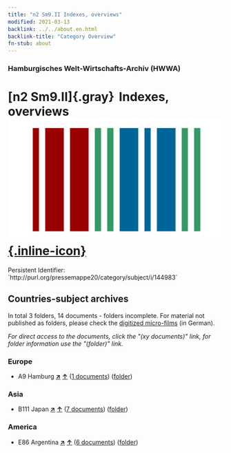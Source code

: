 ```yaml
---
title: "n2 Sm9.II Indexes, overviews"
modified: 2021-03-13
backlink: ../../about.en.html
backlink-title: "Category Overview"
fn-stub: about
---
```


### Hamburgisches Welt-Wirtschafts-Archiv (HWWA)

# [n2 Sm9.II]{.gray}&#8201; Indexes, overviews &#160; [![Wikidata](/images/Wikidata-logo.svg "Wikidata"){.inline-icon}](http://www.wikidata.org/entity/Q104710422)

<div class="hint">Persistent Identifier: `http://purl.org/pressemappe20/category/subject/i/144983`</div>







## Countries-subject archives





In total 3 folders, 14 documents - folders incomplete.
For material not published as folders, please check the [digitized micro-films](/film/h1_sh.de.html) (in German).

_For direct access to the documents, click the "(xy documents)" link, for folder information use the "(folder)" link._



### Europe

- A9 Hamburg [**&nearr;**](../../../geo/i/140905/about.en.html "Hamburg (all folders)") [**&uarr;**](../../../geo/about.en.html#A9 "Country category system") (<a href="https://pm20.zbw.eu/iiifview/folder/sh/140905,144983" title="about: Hamburg : Indexes, overviews" target="_blank">1 documents</a>) ([folder](../../../../folder/sh/1409xx/140905/1449xx/144983/about.en.html))

### Asia

- B111 Japan [**&nearr;**](../../../geo/i/141272/about.en.html "Japan (all folders)") [**&uarr;**](../../../geo/about.en.html#B111 "Country category system") (<a href="https://pm20.zbw.eu/iiifview/folder/sh/141272,144983" title="about: Japan : Indexes, overviews" target="_blank">7 documents</a>) ([folder](../../../../folder/sh/1412xx/141272/1449xx/144983/about.en.html))

### America

- E86 Argentina [**&nearr;**](../../../geo/i/141692/about.en.html "Argentina (all folders)") [**&uarr;**](../../../geo/about.en.html#E86 "Country category system") (<a href="https://pm20.zbw.eu/iiifview/folder/sh/141692,144983" title="about: Argentina : Indexes, overviews" target="_blank">6 documents</a>) ([folder](../../../../folder/sh/1416xx/141692/1449xx/144983/about.en.html))








